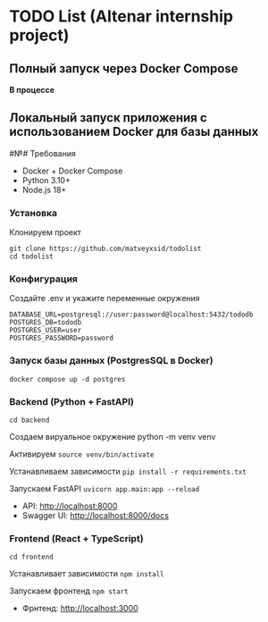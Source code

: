 # TODO List (Altenar internship project)

## Полный запуск через Docker Compose

**В процессе**


## Локальный запуск приложения с использованием Docker для базы данных

#№# Требования
- Docker + Docker Compose
- Python 3.10+
- Node.js 18+

### Установка 

Клонируем проект
```
git clone https://github.com/matveyxsid/todolist
cd todolist
```


### Конфигурация
Создайте .env и укажите переменные окружения

```
DATABASE_URL=postgresql://user:password@localhost:5432/tododb
POSTGRES_DB=tododb
POSTGRES_USER=user
POSTGRES_PASSWORD=password
```


### Запуск базы данных (PostgresSQL в Docker)
```
docker compose up -d postgres
```


### Backend (Python + FastAPI)

```cd backend```

Создаем вируальное окружение
python -m venv venv

Активируем
```source venv/bin/activate```

Устанавливаем зависимости
```pip install -r requirements.txt```

Запускаем FastAPI
```uvicorn app.main:app --reload```

- API: [http://localhost:8000](http://localhost:8000)  
- Swagger UI: [http://localhost:8000/docs](http://localhost:8000/docs)


### Frontend (React + TypeScript)

```cd frontend```

Устанавливает зависимости
```npm install```

Запускаем фронтенд
```npm start```

- Фрнтенд: [http://localhost:3000](http://localhost:3000)